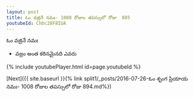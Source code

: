 ```yaml
---
layout: post
title: ఓం వజ్రినే నమః- 1008 రోజుల తపస్సులో రోజు  885
youtubeId: Chbc28F8IUA
---
```

 
 
 ఓం వజ్రినే నమః  
 
 - వజ్రం అంత కఠినమైనది ఎవరు 
 
  
 
  
 
 
 
 
 
 


{% include youtubePlayer.html id=page.youtubeId %}
 
[Next]({{ site.baseurl }}{% link  split1/_posts/2016-07-26-ఓం శృంగ ప్రియాయ నమః- 1008 రోజుల తపస్సులో రోజు  894.md%})
 
